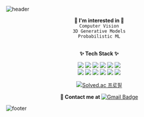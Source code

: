 ![header](https://capsule-render.vercel.app/api?type=slice&section=header&color=30D5C8&customColorList=21&height=150&animation=fadeIn&text=Hi,%20I'm%20Sijeong.%20&rotate=10&fontColor=fff&fontSize=46&fontAlign=60&fontAlignY=35)

<div align="center">
<b> 🔭 I'm interested in  🔭 </b>
</br>
<code>Computer Vision</code>
</br>
<code>3D Generative Models</code> 
</br>
<code>Probabilistic ML</code> 

</br>
</br>

<b>✨ Tech Stack ✨</b>  

<img src="https://img.shields.io/badge/Python-3766AB?style=flat-square&logo=Python&logoColor=white"/></a>
<img src="https://img.shields.io/badge/C-A8B9CC?style=flat-square&logo=C&logoColor=white"/></a>
<img src="https://img.shields.io/badge/C++-00599C?style=flat-square&logo=c%2B%2B&logoColor=white"/></a>
<img src="https://img.shields.io/badge/Pytorch-EE4C2C?style=flat-square&logo=Pytorch&logoColor=white"/></a>
<img src="https://img.shields.io/badge/TensorFlow-FF6F00?style=flat-square&logo=TensorFlow&logoColor=white"/></a>
<img src="https://img.shields.io/badge/OpenCV-5C3EE8?style=flat-square&logo=OpenCV&logoColor=white"/></a>
</br>
<img src="https://img.shields.io/badge/Flask-000000?style=flat-square&logo=Flask&logoColor=white"/></a>
<img src="https://img.shields.io/badge/MariaDB-003545?style=flat-square&logo=MariaDB&logoColor=white"/></a>
<img src="https://img.shields.io/badge/MongoDB-47A248?style=flat-square&logo=MongoDB&logoColor=white"/></a>
<img src="https://img.shields.io/badge/Ubuntu-E95420?style=flat-square&logo=Ubuntu&logoColor=white"/></a>
<img src="https://img.shields.io/badge/Docker-2496ED?style=flat-square&logo=Docker&logoColor=white"/></a>
<img src="https://img.shields.io/badge/AWS-232F3E?style=flat-square&logo=Amazon%20AWS&logoColor=white"/></a>

[![Solved.ac
프로필](http://mazassumnida.wtf/api/v2/generate_badge?boj=ssonge413)](https://solved.ac/ssonge413)


<b> 👋 Contact me at </b> 
[![Gmail Badge](https://img.shields.io/badge/Gmail-EA4335?style=flat-square&logo=Gmail&logoColor=white&link=mailto:ssonge413@gmail.com)](mailto:ssonge413@gmail.com) 
</div>
 
![footer](https://capsule-render.vercel.app/api?type=wave&section=footer&color=CAFCEA&customColorList=21&height=150)


